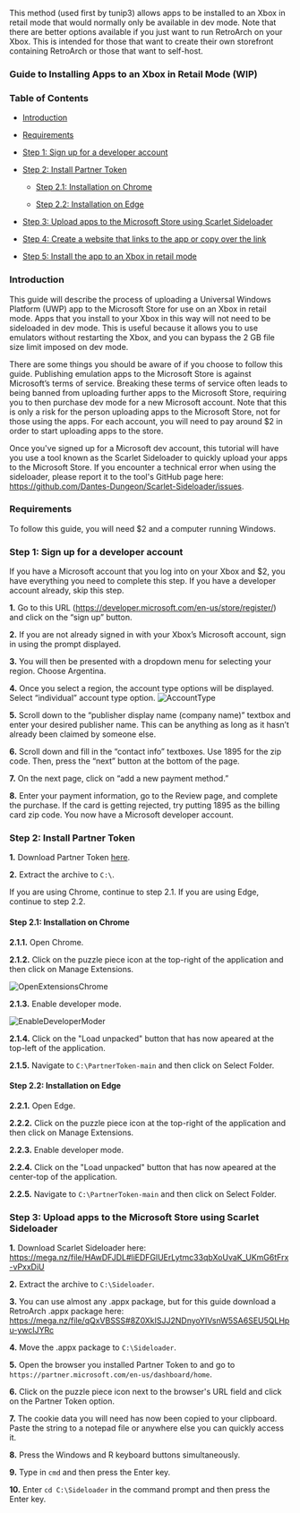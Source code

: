 This method (used first by tunip3) allows apps to be installed to an Xbox in retail mode that would normally only be available in dev mode.  Note that there are better options available if you just want to run RetroArch on your Xbox.  This is intended for those that want to create their own storefront containing RetroArch or those that want to self-host.

### Guide to Installing Apps to an Xbox in Retail Mode (WIP)

### Table of Contents
* [Introduction](#introduction)

* [Requirements](#requirements)

* [Step 1: Sign up for a developer account](#step-1-sign-up-for-a-developer-account)

* [Step 2: Install Partner Token](#step-2-install-partner-token)
    
    * [Step 2.1: Installation on Chrome](#step-21-installation-on-chrome)
    
    * [Step 2.2: Installation on Edge](#step-22-installation-on-edge)

* [Step 3: Upload apps to the Microsoft Store using Scarlet Sideloader](#step-3-upload-apps-to-the-microsoft-store-using-scarlet-sideloader)

* [Step 4: Create a website that links to the app or copy over the link](#step-4-create-a-website-that-links-to-the-app-or-copy-over-the-link)

* [Step 5: Install the app to an Xbox in retail mode](#step-5-install-the-app-to-an-xbox-in-retail-mode)

### Introduction

This guide will describe the process of uploading a Universal Windows Platform (UWP) app to the Microsoft Store for use on an Xbox in retail mode.  Apps that you install to your Xbox in this way will not need to be sideloaded in dev mode.  This is useful because it allows you to use emulators without restarting the Xbox, and you can bypass the 2 GB file size limit imposed on dev mode.

There are some things you should be aware of if you choose to follow this guide.  Publishing emulation apps to the Microsoft Store is against Microsoft’s terms of service.  Breaking these terms of service often leads to being banned from uploading further apps to the Microsoft Store, requiring you to then purchase dev mode for a new Microsoft account.  Note that this is only a risk for the person uploading apps to the Microsoft Store, not for those using the apps.  For each account, you will need to pay around $2 in order to start uploading apps to the store.

Once you've signed up for a Microsoft dev account, this tutorial will have you use a tool known as the Scarlet Sideloader to quickly upload your apps to the Microsoft Store.  If you encounter a technical error when using the sideloader, please report it to the tool's GitHub page here: https://github.com/Dantes-Dungeon/Scarlet-Sideloader/issues.

### Requirements

To follow this guide, you will need $2 and a computer running Windows.

### Step 1: Sign up for a developer account

If you have a Microsoft account that you log into on your Xbox and $2, you have everything you need to complete this step.  If you have a developer account already, skip this step.

**1.**  Go to this URL (https://developer.microsoft.com/en-us/store/register/) and click on the “sign up” button.

**2.**  If you are not already signed in with your Xbox’s Microsoft account, sign in using the prompt displayed.

**3.**  You will then be presented with a dropdown menu for selecting your region.  Choose Argentina.

**4.**  Once you select a region, the account type options will be displayed.  Select “individual” account type option.
![AccountType](https://i.imgur.com/3M84Ydq.png "Sign up for an individual account")

**5.**  Scroll down to the “publisher display name (company name)” textbox and enter your desired publisher name.  This can be anything as long as it hasn’t already been claimed by someone else.

**6.**  Scroll down and fill in the “contact info” textboxes.  Use 1895 for the zip code.  Then, press the “next” button at the bottom of the page.

**7.**  On the next page, click on “add a new payment method.”

**8.**  Enter your payment information, go to the Review page, and complete the purchase.  If the card is getting rejected, try putting 1895 as the billing card zip code.  You now have a Microsoft developer account.

### Step 2: Install Partner Token

**1.**  Download Partner Token [here](https://github.com/Dantes-Dungeon/PartnerToken/archive/refs/heads/main.zip).

**2.**  Extract the archive to `C:\`.
 
If you are using Chrome, continue to step 2.1.  If you are using Edge, continue to step 2.2.

#### Step 2.1: Installation on Chrome

**2.1.1.**  Open Chrome.

**2.1.2.**  Click on the puzzle piece icon at the top-right of the application and then click on Manage Extensions.

![OpenExtensionsChrome](https://i.imgur.com/t0ZIHp5.png "Open the extensions menu")

**2.1.3.**  Enable developer mode.

![EnableDeveloperModer](https://i.imgur.com/EyKzbhE.png "Enable developer mode")

**2.1.4.**  Click on the "Load unpacked" button that has now apeared at the top-left of the application.

**2.1.5.**  Navigate to `C:\PartnerToken-main` and then click on Select Folder.

#### Step 2.2: Installation on Edge

**2.2.1.**  Open Edge.

**2.2.2.**  Click on the puzzle piece icon at the top-right of the application and then click on Manage Extensions.

**2.2.3.**  Enable developer mode.

**2.2.4.**  Click on the "Load unpacked" button that has now apeared at the center-top of the application.

**2.2.5.**  Navigate to `C:\PartnerToken-main` and then click on Select Folder.

### Step 3: Upload apps to the Microsoft Store using Scarlet Sideloader

**1.** Download Scarlet Sideloader here: https://mega.nz/file/HAwDFJDL#liEDFGlUErLytmc33qbXoUvaK_UKmG6tFrx-vPxxDiU

**2.** Extract the archive to `C:\Sideloader`.

**3.**  You can use almost any .appx package, but for this guide download a RetroArch .appx package here: https://mega.nz/file/qQxVBSSS#8Z0XkISJJ2NDnyoYIVsnW5SA6SEU5QLHpu-ywcIJYRc

**4.**  Move the .appx package to `C:\Sideloader`.

**5.**  Open the browser you installed Partner Token to and go to `https://partner.microsoft.com/en-us/dashboard/home`.

**6.**  Click on the puzzle piece icon next to the browser's URL field and click on the Partner Token option.

<insert image>

**7.**  The cookie data you will need has now been copied to your clipboard.  Paste the string to a notepad file or anywhere else you can quickly access it.

**8.**  Press the Windows and R keyboard buttons simultaneously.

**9.**  Type in `cmd` and then press the Enter key.

**10.**  Enter `cd C:\Sideloader` in the command prompt and then press the Enter key.

